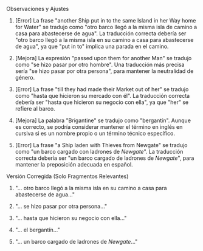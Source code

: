 Observaciones y Ajustes

1. [Error] La frase "another Ship put in to the same Island in her Way home for Water" se tradujo como "otro barco llegó a la misma isla de camino a casa para abastecerse de agua". La traducción correcta debería ser "otro barco llegó a la misma isla en su camino a casa para abastecerse de agua", ya que "put in to" implica una parada en el camino.

2. [Mejora] La expresión "passed upon them for another Man" se tradujo como "se hizo pasar por otro hombre". Una traducción más precisa sería "se hizo pasar por otra persona", para mantener la neutralidad de género.

3. [Error] La frase "till they had made their Market out of her" se tradujo como "hasta que hicieron su mercado con él". La traducción correcta debería ser "hasta que hicieron su negocio con ella", ya que "her" se refiere al barco.

4. [Mejora] La palabra "Brigantine" se tradujo como "bergantín". Aunque es correcto, se podría considerar mantener el término en inglés en cursiva si es un nombre propio o un término técnico específico.

5. [Error] La frase "a Ship laden with Thieves from Newgate" se tradujo como "un barco cargado con ladrones de *Newgate*". La traducción correcta debería ser "un barco cargado de ladrones de *Newgate*", para mantener la preposición adecuada en español.

Versión Corregida (Solo Fragmentos Relevantes)

1. "... otro barco llegó a la misma isla en su camino a casa para abastecerse de agua..."

2. "... se hizo pasar por otra persona..."

3. "... hasta que hicieron su negocio con ella..."

4. "... el bergantín..."

5. "... un barco cargado de ladrones de *Newgate*..."